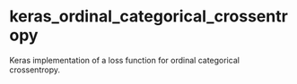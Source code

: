 # keras_ordinal_categorical_crossentropy
Keras implementation of a loss function for ordinal categorical crossentropy.
